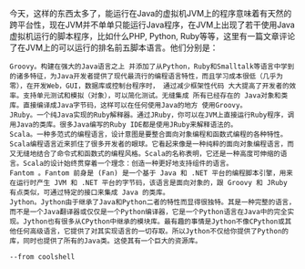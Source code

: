 今天，这样的东西太多了，能运行在Java的虚拟机JVM上的程序意味着有天然的跨平台性，现在JVM并不单单只能运行Java程序，在JVM上出现了若干使用Java虚拟机运行的脚本程序，比如什么PHP, Python, Ruby等等，这里有一篇文章评论了在JVM上的可以运行的排名前五脚本语言。他们分别是：

    Groovy。构建在强大的Java语言之上 并添加了从Python，Ruby和Smalltalk等语言中学到的诸多特征，为Java开发者提供了现代最流行的编程语言特性，而且学习成本很低（几乎为零），在开发Web，GUI，数据库或控制台程序时， 通过减少框架性代码 大大提高了开发者的效率。支持单元测试和模拟（对象），可以简化测试。无缝集成 所有已经存在的 Java对象和类库。直接编译成Java字节码，这样可以在任何使用Java的地方 使用Groovy。
    JRuby。一个纯Java实现的Ruby解释器。通过JRuby，你可以在JVM上直接运行Ruby程序，调用Java的类库。很多Java编写的Ruby IDE都是使用JRuby来解释语法的。
    Scala。一种多范式的编程语言，设计意图是要整合面向对象编程和函数式编程的各种特性。Scala编程语言近来抓住了很多开发者的眼球。它看起来像是一种纯粹的面向对象编程语言，而又无缝地结合了命令式和函数式的编程风格。Scala的名称表明，它还是一种高度可伸缩的语言。Scala的设计始终贯穿着一个理念：创造一种更好地支持组件的语言。
    Fantom 。Fantom 前身是 (Fan) 是一个基于 Java 和 .NET 平台的编程脚本引擎，用来在运行时产生 JVM 和 .NET 平台的字节码，该语言是面向对象的，跟 Groovy 和 JRuby 有点类似，可通过特定的接口来集成 Java 的类库。
    Jython。Jython由于继承了Java和Python二者的特性而显得很独特。其是一种完整的语言，而不是一个Java翻译器或仅仅是一个Python编译器，它是一个Python语言在Java中的完全实现。Jython也有很多从CPython中继承的模块库。最有趣的事情是Jython不像CPython或其他任何高级语言，它提供了对其实现语言的一切存取。所以Jython不仅给你提供了Python的库，同时也提供了所有的Java类。这使其有一个巨大的资源库。
    
    --from coolshell
